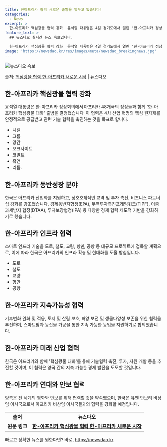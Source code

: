 ```yaml
---
title: 한아프리카 협력 새로운 출발을 앞두고 있습니다!
categories:
  - News
excerpt: >
  한-아프리카 핵심광물 협력 강화  윤석열 대통령은 4일 경기도에서 열린 '한-아프리카 정상회의'에서 아프리카…
feature_text: >
  ## 뉴스다오 실시간 뉴스 속보입니다.

  한-아프리카 핵심광물 협력 강화  윤석열 대통령은 4일 경기도에서 열린 '한-아프리카 정상회의'에서 아프리카…
image: 'https://newsdao.kr/res/images/meta/newsdao_breakingnews.jpg'
---
```


![뉴스다오 속보](https://newsdao.kr/res/images/meta/newsdao_breakingnews.jpg)

<p>출처: <a href="https://newsdao.kr/4097" rel="dofollow">핵심광물 협력 한-아프리카 새로운 시작</a> | 뉴스다오</p>

<h2 data-ke-size="size26">한-아프리카 핵심광물 협력 강화</h2>
<p data-ke-size="size16">윤석열 대통령은 한-아프리카 정상회의에서 아프리카 48개국의 정상들과 함께 '한-아프리카 핵심광물 대화' 출범을 결정했습니다. 이 협력은 4차 산업 혁명의 핵심 원자재를 안정적으로 공급받고 관련 기술 협력을 촉진하는 것을 목표로 합니다.</p>
<ul>
    <li>니켈</li>
    <li>크롬</li>
    <li>망간</li>
    <li>보크사이트</li>
    <li>코발트</li>
    <li>흑연</li>
    <li>리튬.</li>
</ul>

<h2 data-ke-size="size26">한-아프리카 동반성장 분야</h2>
<p data-ke-size="size16">한국은 아프리카 산업화를 지원하고, 상호호혜적인 교역 및 투자 촉진, 비즈니스 파트너십 강화를 강조했습니다. 경제동반자협정(EPA), 무역투자촉진프레임워크(TIPF), 이중과세방지 협정(DTAA), 투자보장협정(IPA) 등 다양한 경제 협력 제도적 기반을 강화하기로 했습니다.</p>

<h2 data-ke-size="size26">한-아프리카 인프라 협력</h2>
<p data-ke-size="size16">스마트 인프라 기술을 도로, 철도, 교량, 항만, 공항 등 대규모 프로젝트에 접목할 계획으로, 이에 따라 한국은 아프리카의 인프라 확충 및 현대화를 도울 방침입니다.</p>
<ul>
    <li>도로</li>
    <li>철도</li>
    <li>교량</li>
    <li>항만</li>
    <li>공항</li>
</ul>

<h2 data-ke-size="size26">한-아프리카 지속가능성 협력</h2>
<p data-ke-size="size16">기후변화 완화 및 적응, 토지 및 산림 보호, 해양 보전 및 생물다양성 보존을 위한 협력을 추진하며, 스마트팜과 농산물 가공을 통한 지속 가능한 농업을 지원하기로 합의했습니다.</p>

<h2 data-ke-size="size26">한-아프리카 미래 산업 협력</h2>
<p data-ke-size="size16">한국은 아프리카와 함께 '핵심광물 대화'를 통해 기술협력 촉진, 투자, 자원 개발 등을 추진할 것이며, 이 협력은 양국 간의 지속 가능한 경제 발전을 도모할 것입니다.</p>
 
<h2 data-ke-size="size26">한-아프리카 연대와 안보 협력</h2>
<p data-ke-size="size16">양측은 전 세계의 평화와 안보를 위해 협력할 것을 약속했으며, 한국은 유엔 안보리 비상임 이사국으로서 아프리카 비상임 이사국들과의 협력을 강화할 예정입니다.</p>
<p data-ke-size="size16"></p>
<p data-ke-size="size16"></p>
<table>
    <tr>
        <td style="text-align: center; height: 17px;"><b>출처</b></td>
        <td style="text-align: center; height: 17px;"><b>뉴스다오</b></td>
    </tr>
    <tr>
        <td style="text-align: center; height: 17px;"><b>원문 링크</b></td>
        <td style="text-align: center; height: 17px;"><b><a href="https://newsdao.kr/4097">한-아프리카 핵심광물 협력 한-아프리카 새로운 시작</a></b></td>
    </tr>
</table> 

빠르고 정확한 뉴스를 원한다면? 바로, <a href="https://newsdao.kr" rel="dofollow">https://newsdao.kr</a>


